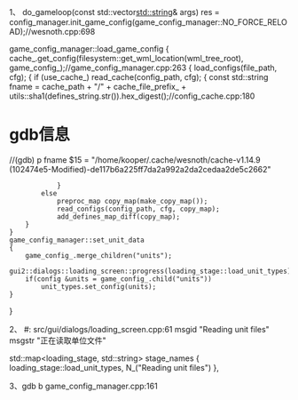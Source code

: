 1、
do_gameloop(const std::vector<std::string>& args)
    res = config_manager.init_game_config(game_config_manager::NO_FORCE_RELOAD);//wesnoth.cpp:698

game_config_manager::load_game_config
{
    cache_.get_config(filesystem::get_wml_location(wml_tree_root), game_config_);//game_config_manager.cpp:263
    {
	    load_configs(file_path, cfg);
        {
            if (use_cache_)
                read_cache(config_path, cfg);
                {
                    const std::string fname = cache_path + "/" +
								  cache_file_prefix_ +
								  utils::sha1(defines_string.str()).hex_digest();//config_cache.cpp:180
# gdb信息
//(gdb) p fname
$15 = "/home/kooper/.cache/wesnoth/cache-v1.14.9 (102474e5-Modified)-de117b6a225ff7da2a992a2da2cedaa2de5c2662"

                }
            else
                preproc_map copy_map(make_copy_map());
                read_configs(config_path, cfg, copy_map);
                add_defines_map_diff(copy_map);
        }
    }
    game_config_manager::set_unit_data
    {
        game_config_.merge_children("units");
        gui2::dialogs::loading_screen::progress(loading_stage::load_unit_types);
        if(config &units = game_config_.child("units"))
            unit_types.set_config(units);
    }
}


2、
#: src/gui/dialogs/loading_screen.cpp:61
msgid "Reading unit files"
msgstr "正在读取单位文件"

std::map<loading_stage, std::string> stage_names
	{ loading_stage::load_unit_types,     N_("Reading unit files") },

3、gdb
b game_config_manager.cpp:161